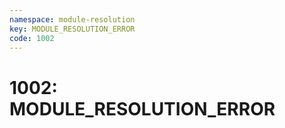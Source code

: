 ```yaml
---
namespace: module-resolution
key: MODULE_RESOLUTION_ERROR
code: 1002
---
```


# 1002: MODULE_RESOLUTION_ERROR
